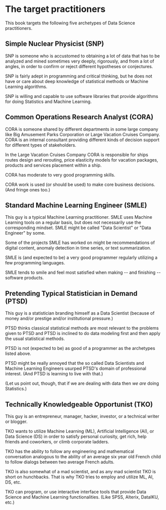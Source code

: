# The target practitioners

This book targets the following five archetypes of Data Science practitioners.

## Simple Nuclear Physicist (SNP)

SNP is someone who is accustomed to obtaining a lot of data that has to be analyzed and mined sometimes 
very deeply, rigorously, and from a lot of angles, in order to confirm or reject different 
hypotheses or conjectures.
 
SNP is fairly adept in programming and critical thinking, 
but he does not have or care about deep knowledge of statistical methods or Machine Learning algorithms.
 
SNP is willing and capable to use software libraries that provide algorithms for doing Statistics and Machine Learning.

## Common Operations Research Analyst (CORA)

CORA is someone shared by different departments in some large company like 
Big Amusement Parks Corporation or Large Vacation Cruises Company. 
CORA is an internal consultant providing different kinds of decision support for different types of stakeholders. 

In the Large Vacation Cruises Company CORA is responsible for ships routes design and rerouting, 
price elasticity models for vacation packages, products and services placement within a ship.

CORA has moderate to very good programming skills.

CORA work is used (or should be used) to make core business decisions. (And fringe ones too.)   

## Standard Machine Learning Engineer (SMLE)

This guy is a typical Machine Learning practitioner. 
SMLE uses Machine Learning tools on a regular basis, but does not necessarily use the corresponding mindset.
SMLE might be called "Data Scientist" or "Data Engineer" by some.

Some of the projects SMLE has worked on might be recommendations of digital content, 
anomaly detection in time series, or text summarization. 

SMLE is (and expected to be) a very good programmer regularly utilizing a few programming languages.

SMLE tends to smile and feel most satisfied when making -- and finishing -- software products.

## Pretending Typical Statistician in Demand (PTSD)

This guy is a statistician branding himself as a Data Scientist 
(because of money and/or prestige and/or institutional pressure.)
 
PTSD thinks classical statistical methods are most relevant to the problems given to PTSD and 
PTSD is inclined to do data modeling first and then apply the usual statistical methods. 

PTSD is not (expected to be) as good of a programmer as the archetypes listed above.

PTSD might be really annoyed that the so called Data Scientists and Machine Learning Engineers 
usurped PTSD's domain of professional interest. (And PTSD is learning to live with that.)

(Let us point out, though, that if we are dealing with data then *we are* doing Statistics.)

## Technically Knowledgeable Opportunist (TKO) 

This guy is an entrepreneur, manager, hacker, investor, or a technical writer or blogger. 

TKO wants to utilize Machine Learning (ML), Artificial Intelligence (AI), or Data Science (DS) 
in order to satisfy personal curiosity, get rich, help friends and coworkers, or climb corporate ladders.

TKO has the ability to follow any engineering and mathematical conversation analogous to 
the ability of an average six year old French child to follow dialogs between two average French adults. 

TKO is also somewhat of a mad scientist, and as any mad scientist TKO is short on hunchbacks. 
That is why TKO tries to employ and utilize ML, AI, DS, etc.

TKO can program, or use interactive interface tools that provide Data Science and Machine Learning functionalities.
(Like SPSS, Alterix, DataIKU, etc.) 
